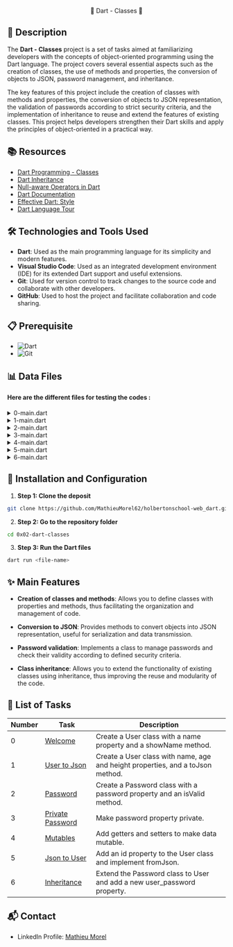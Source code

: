 <p align="center">🌟 Dart - Classes 🌟</p>

## 📝 Description

The **Dart - Classes** project is a set of tasks aimed at familiarizing developers with the concepts of object-oriented programming using the Dart language. The project covers several essential aspects such as the creation of classes, the use of methods and properties, the conversion of objects to JSON, password management, and inheritance.

The key features of this project include the creation of classes with methods and properties, the conversion of objects to JSON representation, the validation of passwords according to strict security criteria, and the implementation of inheritance to reuse and extend the features of existing classes. This project helps developers strengthen their Dart skills and apply the principles of object-oriented in a practical way.

## 📚 Resources

- [Dart Programming - Classes](https://www.tutorialspoint.com/dart_programming/dart_programming_classes.htm)
- [Dart Inheritance](https://www.javatpoint.com/dart-inheritance#:~:text=Dart%20inheritance%20is%20defined%20as,Object%2DOriented%20programming%20approach)
- [Null-aware Operators in Dart](https://medium.com/@thinkdigitalsoftware/null-aware-operators-in-dart-53ffb8ae80bb)
- [Dart Documentation](https://dart.dev/guides)
- [Effective Dart: Style](https://dart.dev/guides/language/effective-dart/style)
- [Dart Language Tour](https://dart.dev/guides/language/language-tour)

## 🛠️ Technologies and Tools Used

- **Dart**: Used as the main programming language for its simplicity and modern features.
- **Visual Studio Code**: Used as an integrated development environment (IDE) for its extended Dart support and useful extensions.
- **Git**: Used for version control to track changes to the source code and collaborate with other developers.
- **GitHub**: Used to host the project and facilitate collaboration and code sharing.

## 📋 Prerequisite

- ![ Dart](https://img.shields.io/badge/Dart-2.10.0-blue)
- ![ Git](https://img.shields.io/badge/Git-2.30.0-gree)

## 📊 Data Files

#### Here are the different files for testing the codes :

<details>
<summary>0-main.dart</summary>
<br>

```dart
import '0-class.dart';

void main() {
  final firstPer = User();
  firstPer.name = "Youssef Belhadj";
  print(firstPer.showName());
}
```

</details>
<details>
<summary>1-main.dart</summary>
<br>

```dart
import '1-usertojson.dart';

void main() {
final user = User(name: "Youssef", age: 25, height: 1.89);
print(user.toJson());
}
```

</details>
<details>
<summary>2-main.dart</summary>
<br>

```dart
import '2-password.dart';

void main() {
  final ps = Password();
  ps.password = "Just3z";
  if (ps.isValid() == true)
    print("${ps.password} is a Valid Password");
  else
    print("${ps.password} is Not a Valid Password");
  print("${ps.toString()}");
  ps.password = "ShouldWorkf7ne";
  if (ps.isValid() == true)
    print("${ps.password} is a Valid Password");
  else
    print("${ps.password} is Not a Valid Password");
  print("${ps.toString()}");
}
```

</details>
<details>
<summary>3-main.dart</summary>
<br>

```dart
import '3-private_password.dart';

void main() {
final ps = Password(password: "Passwordcode");
print(ps.toString());
print(ps.isValid());
final ps2 = Password(password: "PasswordDecode3");
print(ps2.toString());
print(ps2.isValid());
}
```

</details>
<details>
<summary>4-main.dart</summary>
<br>

```dart
import '4-mutables.dart';

void main() {
  final password = Password(password: "Passwordecode");
  print(password.isValid());
  print(password.toString());
  password.password = "Youssef4321";
  print(password.isValid());
  print(password.toString());
}
```

</details>
<details>
<summary>5-main.dart</summary>
<br>

```dart
import '5-json_to_user.dart';

void main() {
final djo = User(id: 1, name: "Djo", age: 25, height: 1.89);
print(djo.toJson());
Map map = {'id': 3, 'name': 'Youssef', 'age': 26, 'height': 1.9};
final youssef = User.fromJson(map);
print(djo.toString());
print(youssef.toString());
}
```

</details>
<details>
<summary>6-main.dart</summary>
<br>

```dart
import '6-inheritance.dart';

void main() {
  final djo = User(
      id: 1, name: "Djo", age: 25, height: 1.89, user_password: "Azert23defde");
  print('<===========Json=========>:');
  print('\n');
  print(djo.toJson());
  Map map = {
    'id': 3,
    'name': 'Youssef',
    'age': 26,
    'height': 1.9,
    'user_password': "Azert23defde"
  };
  final youssef = User.fromJson(map);
  print('\n');
  print('<===========Test1===========>:');
  print('\n');
  print(djo.toString());
  print(youssef.toString());
  print('\n');
  print('<===========Test2===========>:');
  print('\n');
  djo.user_password = "holberton98";
  youssef.user_password = "AZERfghn6789";
  print(djo.toString());
  print(youssef.toString());
}
```

</details>

## 🚀 Installation and Configuration

1. **Step 1: Clone the deposit**

```sh
git clone https://github.com/MathieuMorel62/holbertonschool-web_dart.git
```

2. **Step 2: Go to the repository folder**

```sh
cd 0x02-dart-classes
```

3. **Step 3: Run the Dart files**

```sh
dart run <file-name>
```

## ✨ Main Features

- **Creation of classes and methods**: Allows you to define classes with properties and methods, thus facilitating the organization and management of code.

- **Conversion to JSON**: Provides methods to convert objects into JSON representation, useful for serialization and data transmission.

- **Password validation**: Implements a class to manage passwords and check their validity according to defined security criteria.

- **Class inheritance**: Allows you to extend the functionality of existing classes using inheritance, thus improving the reuse and modularity of the code.

## 📝 List of Tasks

| Number | Task | Description |
| ------ | ----------------------- | ------------------------------------------------------------------------------- |
| 0 | [Welcome](https://github.com/MathieuMorel62/holbertonschool-web_dart/blob/main/0x02-dart-classes/0-class.dart) | Create a User class with a name property and a showName method. |
| 1 | [User to Json](https://github.com/MathieuMorel62/holbertonschool-web_dart/blob/main/0x02-dart-classes/1-usertojson.dart) | Create a User class with name, age and height properties, and a toJson method. |
| 2 | [Password](https://github.com/MathieuMorel62/holbertonschool-web_dart/blob/main/0x02-dart-classes/2-password.dart) | Create a Password class with a password property and an isValid method. |
| 3 | [Private Password](https://github.com/MathieuMorel62/holbertonschool-web_dart/blob/main/0x02-dart-classes/3-private_password.dart) | Make password property private. |
| 4 | [Mutables](https://github.com/MathieuMorel62/holbertonschool-web_dart/blob/main/0x02-dart-classes/4-mutables.dart) | Add getters and setters to make data mutable. |
| 5 | [Json to User](https://github.com/MathieuMorel62/holbertonschool-web_dart/blob/main/0x02-dart-classes/5-json_to_user.dart) | Add an id property to the User class and implement fromJson. |
| 6 | [Inheritance](https://github.com/MathieuMorel62/holbertonschool-web_dart/blob/main/0x02-dart-classes/6-inheritance.dart) | Extend the Password class to User and add a new user_password property. |

## 📬 Contact
- LinkedIn Profile: [Mathieu Morel](https://www.linkedin.com/in/mathieumorel62/)
